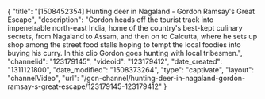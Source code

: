 {
    "title": "[1508452354] Hunting deer in Nagaland - Gordon Ramsay's Great Escape",
    "description": "Gordon heads off the tourist track into impenetrable north-east India, home of the country's best-kept culinary secrets, from Nagaland to Assam, and then on to Calcutta, where he sets up shop among the street food stalls hoping to tempt the local foodies into buying his curry. In this clip Gordon goes hunting with local tribesmen.",
    "channelid": "123179145",
    "videoid": "123179412",
    "date_created": "1311121800",
    "date_modified": "1508373264",
    "type": "captivate",
    "layout": "channelVideo",
    "url": "\/gcn-channel\/hunting-deer-in-nagaland-gordon-ramsay-s-great-escape\/123179145-123179412"
}